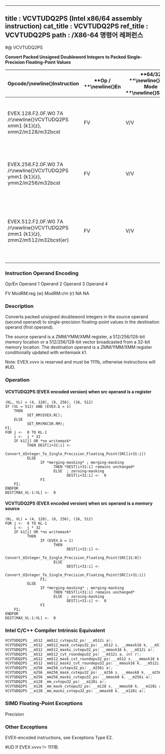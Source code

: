 ----------------------------
title : VCVTUDQ2PS (Intel x86/64 assembly instruction)
cat_title : VCVTUDQ2PS
ref_title : VCVTUDQ2PS
path : /X86-64 명령어 레퍼런스
----------------------------
#@ VCVTUDQ2PS

**Convert Packed Unsigned Doubleword Integers to Packed Single-Precision Floating-Point Values**

|**Opcode/**\newline{}**Instruction**|**Op / **\newline{}**En**|**64/32 **\newline{}**bit Mode **\newline{}**Support**|**CPUID **\newline{}**Feature **\newline{}**Flag**|**Description**|
|------------------------------------|-------------------------|------------------------------------------------------|--------------------------------------------------|---------------|
|EVEX.128.F2.0F.W0 7A /r\newline{}VCVTUDQ2PS xmm1 {k1}{z}, xmm2/m128/m32bcst |FV|V/V|AVX512VLAVX512F|Convert four packed unsigned doubleword integers from xmm2/m128/m32bcst to packed single-precision floating-point values in xmm1 with writemask k1.|
|EVEX.256.F2.0F.W0 7A /r\newline{}VCVTUDQ2PS ymm1 {k1}{z}, ymm2/m256/m32bcst|FV|V/V|AVX512VLAVX512F|Convert eight packed unsigned doubleword integers from ymm2/m256/m32bcst to packed single-precision floating-point values in zmm1 with writemask k1.|
|EVEX.512.F2.0F.W0 7A /r\newline{}VCVTUDQ2PS zmm1 {k1}{z}, zmm2/m512/m32bcst{er} |FV|V/V|AVX512F|Convert sixteen packed unsigned doubleword integers from zmm2/m512/m32bcst to sixteen packed single-precision floating-point values in zmm1 with writemask k1.|
###                                                         Instruction Operand Encoding


Op/En Operand 1 Operand 2 Operand 3 Operand 4

  FV ModRM:reg (w) ModRM:r/m (r) NA NA

### Description


Converts packed unsigned doubleword integers in the source operand (second operand) to single-precision floating-point values in the destination operand (first operand). 

The source operand is a ZMM/YMM/XMM register, a 512/256/128-bit memory location or a 512/256/128-bit vector broadcasted from a 32-bit memory location. The destination operand is a ZMM/YMM/XMM register conditionally updated with writemask k1. 

Note: EVEX.vvvv is reserved and must be 1111b, otherwise instructions will #UD.


### Operation
#### VCVTUDQ2PS (EVEX encoded version) when src operand is a register
```info-verb
(KL, VL) = (4, 128), (8, 256), (16, 512)
IF (VL = 512) AND (EVEX.b = 1) 
    THEN
          SET_RM(EVEX.RC);
    ELSE 
          SET_RM(MXCSR.RM);
FI;
FOR j <-   0 TO KL-1
    i <-   j * 32
    IF k1[j] OR *no writemask*
          THEN DEST[i+31:i] <- 
                Convert_UInteger_To_Single_Precision_Floating_Point(SRC[i+31:i])
          ELSE 
                IF *merging-masking* ; merging-masking
                      THEN *DEST[i+31:i] remains unchanged*
                      ELSE  ; zeroing-masking
                            DEST[i+31:i] <-   0
                FI
    FI;
ENDFOR
DEST[MAX_VL-1:VL]  <-  0
```
#### VCVTUDQ2PS (EVEX encoded version) when src operand is a memory source
```info-verb
(KL, VL) = (4, 128), (8, 256), (16, 512)
FOR j  <-  0 TO KL-1
    i <-   j * 32
    IF k1[j] OR *no writemask*
          THEN 
                IF (EVEX.b = 1) 
                      THEN
                            DEST[i+31:i]  <-
                Convert_UInteger_To_Single_Precision_Floating_Point(SRC[31:0])
                      ELSE 
                            DEST[i+31:i]  <-
                Convert_UInteger_To_Single_Precision_Floating_Point(SRC[i+31:i])
                FI;
          ELSE 
                IF *merging-masking* ; merging-masking
                      THEN *DEST[i+31:i] remains unchanged*
                      ELSE  ; zeroing-masking
                            DEST[i+31:i] <-   0
                FI
    FI;
ENDFOR
DEST[MAX_VL-1:VL] <-   0
```

### Intel C/C++ Compiler Intrinsic Equivalent

```cpp
VCVTUDQ2PS __m512 _mm512_cvtepu32_ps( __m512i a);
VCVTUDQ2PS __m512 _mm512_mask_cvtepu32_ps( __m512 s, __mmask16 k, __m512i a);
VCVTUDQ2PS __m512 _mm512_maskz_cvtepu32_ps( __mmask16 k, __m512i a);
VCVTUDQ2PS __m512 _mm512_cvt_roundepu32_ps( __m512i a, int r);
VCVTUDQ2PS __m512 _mm512_mask_cvt_roundepu32_ps( __m512 s, __mmask16 k, __m512i a, int r);
VCVTUDQ2PS __m512 _mm512_maskz_cvt_roundepu32_ps( __mmask16 k, __m512i a, int r);
VCVTUDQ2PS __m256 _mm256_cvtepu32_ps( __m256i a);
VCVTUDQ2PS __m256 _mm256_mask_cvtepu32_ps( __m256 s, __mmask8 k, __m256i a);
VCVTUDQ2PS __m256 _mm256_maskz_cvtepu32_ps( __mmask8 k, __m256i a);
VCVTUDQ2PS __m128 _mm_cvtepu32_ps( __m128i a);
VCVTUDQ2PS __m128 _mm_mask_cvtepu32_ps( __m128 s, __mmask8 k, __m128i a);
VCVTUDQ2PS __m128 _mm_maskz_cvtepu32_ps( __mmask8 k, __m128i a);
```
### SIMD Floating-Point Exceptions


Precision

### Other Exceptions


EVEX-encoded instructions, see Exceptions Type E2.

#UD If EVEX.vvvv != 1111B.

